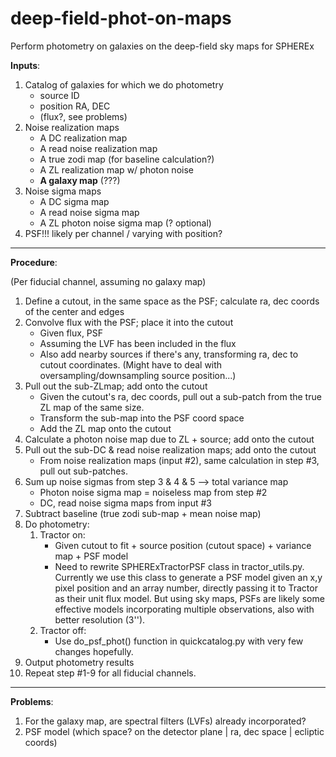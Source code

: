 # deep-field-phot-on-maps
Perform photometry on galaxies on the deep-field sky maps for SPHEREx

__Inputs__: 
1. Catalog of galaxies for which we do photometry
    * source ID
    * position RA, DEC
    * (flux?, see problems)
2. Noise realization maps
    * A DC realization map
    * A read noise realization map
    * A true zodi map (for baseline calculation?)
    * A ZL realization map w/ photon noise
    * __A galaxy map__ (???)
3. Noise sigma maps
    * A DC sigma map
    * A read noise sigma map
    * A ZL photon noise sigma map (? optional)
4. PSF!!! likely per channel / varying with position?

---
__Procedure__:

(Per fiducial channel, assuming no galaxy map) 
1. Define a cutout, in the same space as the PSF; calculate ra, dec coords of the center and edges
2. Convolve flux with the PSF; place it into the cutout
    * Given flux, PSF
    * Assuming the LVF has been included in the flux
    * Also add nearby sources if there's any, transforming ra, dec to cutout coordinates. (Might have to deal with oversampling/downsampling source position...)
3. Pull out the sub-ZLmap; add onto the cutout
    * Given the cutout's ra, dec coords, pull out a sub-patch from the true ZL map of the same size.
    * Transform the sub-map into the PSF coord space 
    * Add the ZL map onto the cutout
4. Calculate a photon noise map due to ZL + source; add onto the cutout
5. Pull out the sub-DC & read noise realization maps; add onto the cutout
    * From noise realization maps (input #2), same calculation in step #3, pull out sub-patches. 
6. Sum up noise sigmas from step 3 & 4 & 5 --> total variance map
    * Photon noise sigma map = noiseless map from step #2
    * DC, read noise sigma maps from input #3
7. Subtract baseline (true zodi sub-map + mean noise map)
8. Do photometry:
    1. Tractor on: 
        * Given cutout to fit + source position (cutout space) + variance map + PSF model
        * Need to rewrite SPHERExTractorPSF class in tractor_utils.py. Currently we use this class to generate a PSF model given an x,y pixel position and an array number, directly passing it to Tractor as their unit flux model. But using sky maps, PSFs are likely some effective models incorporating multiple observations, also with better resolution (3''). 
    2. Tractor off:
        * Use do_psf_phot() function in quickcatalog.py with very few changes hopefully.
9. Output photometry results
10. Repeat step #1-9 for all fiducial channels.



---
__Problems__:
1. For the galaxy map, are spectral filters (LVFs) already incorporated? 
2. PSF model (which space? on the detector plane | ra, dec space | ecliptic coords)